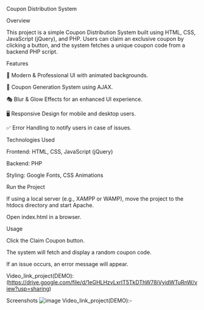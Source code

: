 Coupon Distribution System

Overview

This project is a simple Coupon Distribution System built using HTML, CSS, JavaScript (jQuery), and PHP. Users can claim an exclusive coupon by clicking a button, and the system fetches a unique coupon code from a backend PHP script.

Features

🎨 Modern & Professional UI with animated backgrounds.

🎁 Coupon Generation System using AJAX.

🎭 Blur & Glow Effects for an enhanced UI experience.

🖥️ Responsive Design for mobile and desktop users.

✅ Error Handling to notify users in case of issues.

Technologies Used

Frontend: HTML, CSS, JavaScript (jQuery)

Backend: PHP

Styling: Google Fonts, CSS Animations

Run the Project

If using a local server (e.g., XAMPP or WAMP), move the project to the htdocs directory and start Apache.

Open index.html in a browser.

Usage

Click the Claim Coupon button.

The system will fetch and display a random coupon code.

If an issue occurs, an error message will appear.

Video_link_project(DEMO):(https://drive.google.com/file/d/1eGHLHzvLxrlT5TkDThW78iVyidWTuRnW/view?usp=sharing)


Screenshots
![image](https://github.com/user-attachments/assets/eb6d7cc7-f621-41c6-ba9b-52e562a168a1)
Video_link_project(DEMO):-
